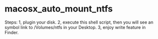 # macosx_auto_mount_ntfs

Steps:
1, plugin your disk.
2, execute this shell script, then you will see an symbol link to /Volumes/ntfs in your Desktop.
3, enjoy write feature in Finder. 
